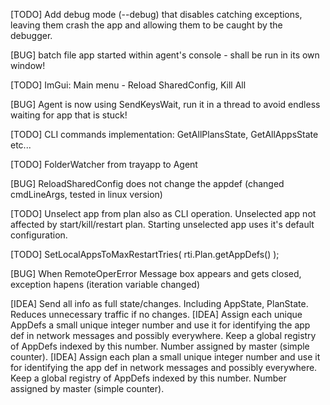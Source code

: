 [TODO] Add debug mode (--debug) that disables catching exceptions, leaving them crash the app and allowing them to be caught by the debugger.

[BUG] batch file app started within agent's console - shall be run in its own window!

[TODO] ImGui: Main menu - Reload SharedConfig, Kill All

[BUG] Agent is now using SendKeysWait, run it in a thread to avoid endless waiting for app that is stuck!

[TODO] CLI commands implementation: GetAllPlansState, GetAllAppsState etc...

[TODO] FolderWatcher from trayapp to Agent

[BUG] ReloadSharedConfig does not change the appdef (changed cmdLineArgs, tested in linux version)

[TODO] Unselect app from plan also as CLI operation. Unselected app not affected by start/kill/restart plan. Starting unselected app uses it's default configuration.

[TODO] SetLocalAppsToMaxRestartTries( rti.Plan.getAppDefs() );

[BUG] When RemoteOperError Message box appears and gets closed, exception hapens (iteration variable changed)

[IDEA] Send all info as full state/changes. Including AppState, PlanState. Reduces unnecessary traffic if no changes.
[IDEA] Assign each unique AppDefs a small unique integer number and use it for identifying the app def in network messages and possibly everywhere. Keep a global registry of AppDefs indexed by this number. Number assigned by master (simple counter).
[IDEA] Assign each plan a small unique integer number and use it for identifying the app def in network messages and possibly everywhere. Keep a global registry of AppDefs indexed by this number. Number assigned by master (simple counter).
